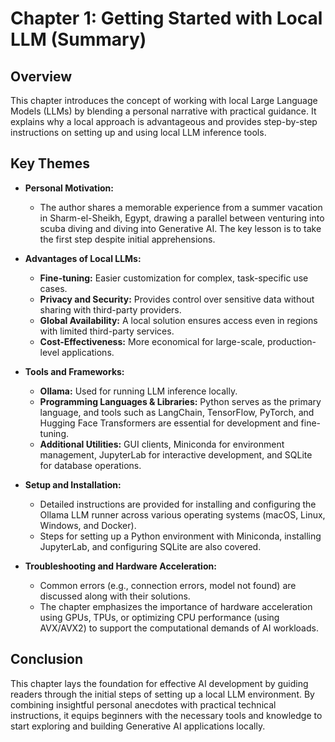 # Chapter 1: Getting Started with Local LLM (Summary)

## Overview
This chapter introduces the concept of working with local Large Language Models (LLMs) by blending a personal narrative with practical guidance. It explains why a local approach is advantageous and provides step-by-step instructions on setting up and using local LLM inference tools.

## Key Themes

- **Personal Motivation:** 
  - The author shares a memorable experience from a summer vacation in Sharm-el-Sheikh, Egypt, drawing a parallel between venturing into scuba diving and diving into Generative AI. The key lesson is to take the first step despite initial apprehensions.

- **Advantages of Local LLMs:**
  - **Fine-tuning:** Easier customization for complex, task-specific use cases.
  - **Privacy and Security:** Provides control over sensitive data without sharing with third-party providers.
  - **Global Availability:** A local solution ensures access even in regions with limited third-party services.
  - **Cost-Effectiveness:** More economical for large-scale, production-level applications.

- **Tools and Frameworks:**
  - **Ollama:** Used for running LLM inference locally.
  - **Programming Languages & Libraries:** Python serves as the primary language, and tools such as LangChain, TensorFlow, PyTorch, and Hugging Face Transformers are essential for development and fine-tuning.
  - **Additional Utilities:** GUI clients, Miniconda for environment management, JupyterLab for interactive development, and SQLite for database operations.

- **Setup and Installation:**
  - Detailed instructions are provided for installing and configuring the Ollama LLM runner across various operating systems (macOS, Linux, Windows, and Docker).
  - Steps for setting up a Python environment with Miniconda, installing JupyterLab, and configuring SQLite are also covered.

- **Troubleshooting and Hardware Acceleration:**
  - Common errors (e.g., connection errors, model not found) are discussed along with their solutions.
  - The chapter emphasizes the importance of hardware acceleration using GPUs, TPUs, or optimizing CPU performance (using AVX/AVX2) to support the computational demands of AI workloads.

## Conclusion

This chapter lays the foundation for effective AI development by guiding readers through the initial steps of setting up a local LLM environment. By combining insightful personal anecdotes with practical technical instructions, it equips beginners with the necessary tools and knowledge to start exploring and building Generative AI applications locally.

